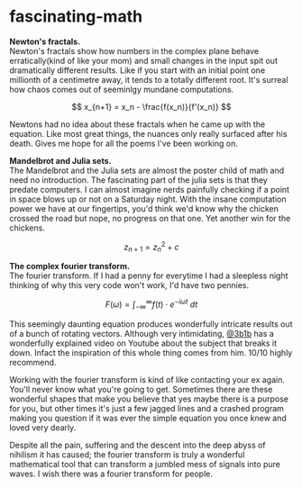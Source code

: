 # fascinating-math

**Newton's fractals.**  
Newton's fractals show how numbers in the complex plane behave erratically(kind of like your mom) and small changes in the input spit out dramatically different results. Like if you start with an initial point one millionth of a centimetre away, it tends to a totally different root. It's surreal how chaos comes out of seeminlgy mundane computations.   

$$
x_{n+1} = x_n - \frac{f(x_n)}{f'(x_n)}
$$

Newtons had no idea about these fractals when he came up with the equation. Like most great things, the nuances only really surfaced after his death. Gives me hope for all the poems I've been working on.   

**Mandelbrot and Julia sets.**  
The Mandelbrot and the Julia sets are almost the poster child of math and need no introduction. The fascinating part of the julia sets is that they predate computers. I can almost imagine nerds painfully checking if a point in space blows up or not on a Saturday night. With the insane computation power we have at our fingertips, you'd think we'd know why the chicken crossed the road but nope, no progress on that one. Yet another win for the chickens.

$$
z_{n+1} = z_n^2 + c
$$

**The complex fourier transform.**   
The fourier transform. If I had a penny for everytime I had a sleepless night thinking of why this very code won't work, I'd have two pennies.  

$$
F(\omega) = \int_{-\infty}^{\infty} f(t) \cdot e^{-i\omega t} \ dt
$$

This seemingly daunting equation produces wonderfully intricate results out of a bunch of rotating vectors. Although very intimidating, [@3b1b](https://github.com/3b1b) has a wonderfully explained video on Youtube about the subject that breaks it down. Infact the inspiration of this whole thing comes from him. 10/10 highly recommend. 

Working with the fourier transform is kind of like contacting your ex again. You'll never know what you're going to get. Sometimes there are these wonderful shapes that make you believe that yes maybe there is a purpose for you, but other times it's just a few jagged lines and a crashed program making you question if it was ever the simple equation you once knew and loved very dearly. 
    
Despite all the pain, suffering and the descent into the deep abyss of nihilism it has caused; the fourier transform is truly a wonderful mathematical tool that can transform a jumbled mess of signals into pure waves. I wish there was a fourier transform for people.
